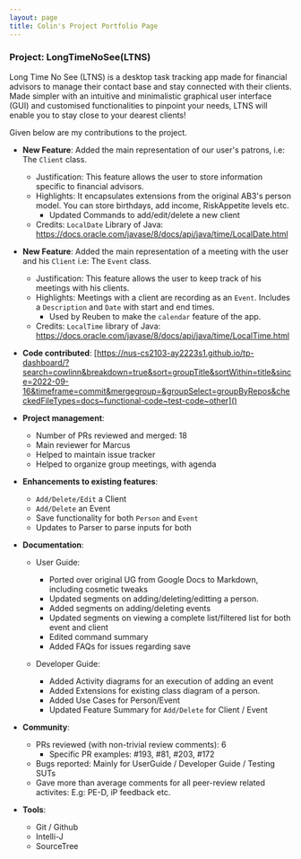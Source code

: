 ```yaml
---
layout: page
title: Colin's Project Portfolio Page
---
```


### Project: LongTimeNoSee(LTNS)

Long Time No See (LTNS) is a desktop task tracking app made for financial advisors to manage their contact base and stay connected with their clients. Made simpler with an intuitive and minimalistic graphical user interface (GUI) and customised functionalities to pinpoint your needs, LTNS will enable you to stay close to your dearest clients!

Given below are my contributions to the project.

* **New Feature**: Added the main representation of our user's patrons, i.e: The `Client` class.
  * Justification: This feature allows the user to store information specific to financial advisors.
  * Highlights:  It encapsulates extensions from the original AB3's person model. You can store birthdays, add income, RiskAppetite levels etc.
      * Updated Commands to add/edit/delete a new client
  * Credits: `LocalDate` Library of Java: https://docs.oracle.com/javase/8/docs/api/java/time/LocalDate.html


* **New Feature**: Added the main representation of a meeting with the user and his `Client` i.e: The `Event` class.
  * Justification: This feature allows the user to keep track of his meetings with his clients.
  * Highlights: Meetings with a client are recording as an `Event`. Includes a `Description` and `Date` with start and end times.
    * Used by Reuben to make the `calendar` feature of the app.
  * Credits: `LocalTime` library of Java: https://docs.oracle.com/javase/8/docs/api/java/time/LocalTime.html

* **Code contributed**: [https://nus-cs2103-ay2223s1.github.io/tp-dashboard/?search=cowlinn&breakdown=true&sort=groupTitle&sortWithin=title&since=2022-09-16&timeframe=commit&mergegroup=&groupSelect=groupByRepos&checkedFileTypes=docs~functional-code~test-code~other]()

<div style="page-break-after: always;"></div>

* **Project management**:
  * Number of PRs reviewed and merged: 18
  * Main reviewer for Marcus
  * Helped to maintain issue tracker
  * Helped to organize group meetings, with agenda

* **Enhancements to existing features**:
  * `Add/Delete/Edit` a Client
  * `Add/Delete` an Event
  * Save functionality for both `Person` and `Event` 
  * Updates to Parser to parse inputs for both

* **Documentation**:
  * User Guide:
    * Ported over original UG from Google Docs to Markdown, including cosmetic tweaks
    * Updated segments on adding/deleting/editting a person.
    * Added segments on adding/deleting events
    * Updated segments on viewing a complete list/filtered list for both event and client
    * Edited command summary
    * Added FAQs for issues regarding save
    
  * Developer Guide:
    * Added Activity diagrams for an execution of adding an event 
    * Added Extensions for existing class diagram of a person.
    * Added Use Cases for Person/Event
    * Updated Feature Summary for `Add/Delete` for Client / Event

* **Community**:
  * PRs reviewed (with non-trivial review comments): 6
    * Specific PR examples: #193, #81, #203, #172
  * Bugs reported: Mainly for UserGuide / Developer Guide / Testing SUTs
  * Gave more than average comments for all peer-review related activites: E.g: PE-D, iP feedback etc.

* **Tools**:
  * Git / Github
  * Intelli-J
  * SourceTree


